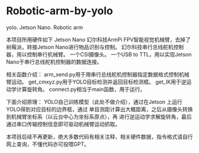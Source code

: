 # Robotic-arm-by-yolo
yolo. Jetson Nano. Robotic arm

本项目所用硬件如下
    Jetson Nano
    幻尔科技ArmPi FPV智能视觉机械臂，去掉了树莓派，转接Jetson Nano进行物品识别与控制。
    幻尔科技串行总线舵机控制器，用以控制串行机械臂。
    一个CSI摄像头。
    一个USB to TTL，用以实现Jetson Nano于串行总线舵机控制器的数据连接。


相关函数介绍：
    arm_send.py用于用串行总线舵机控制器指定数据格式控制机械臂运动。
    get_cmxyz.py用于YOLO目标检测并返回目标检测框。
    get_IK用于逆运动学计算旋转角。
    connect.py相当于main函数，用于运行。


下面介绍原理：
    YOLO自己训练模型（此处不做介绍），通过在Jetson 上运行YOLO得到对应目标的边界框，通过
    单目测距计算出大概距离，之后从摄像头转换到机械臂坐标系（以云台中心为坐标系原点），再
    进行逆运动学求解旋转角，最后通过串口传输控制信息即可驱动机械臂运动抓取。


本项目后续不再更新，绝大多数代码有相关注释，相关硬件数据，指令格式请自行网上查询，不懂代码亦可投喂GPT。
    
